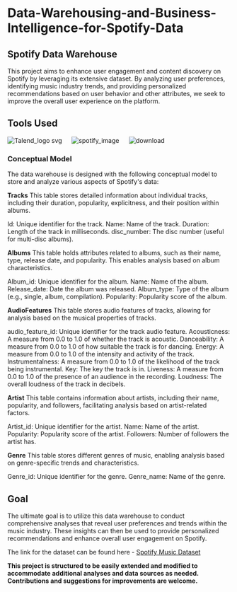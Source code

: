 # Data-Warehousing-and-Business-Intelligence-for-Spotify-Data


## Spotify Data Warehouse
This project aims to enhance user engagement and content discovery on Spotify by leveraging its extensive dataset. By analyzing user preferences, identifying music industry trends, and providing personalized recommendations based on user behavior and other attributes, we seek to improve the overall user experience on the platform.

## Tools Used
![Talend_logo svg](https://github.com/shreyasd30/Data-Warehousing-and-Business-Intelligence-for-Spotify-Data/assets/56275546/4e46817c-c284-47bb-b268-71d0770d6480) &emsp;         ![spotify_image](https://github.com/shreyasd30/Data-Warehousing-and-Business-Intelligence-for-Spotify-Data/assets/56275546/ba74d85f-9f84-402a-b3a4-1aaec1f45769)   &emsp; ![download](https://github.com/shreyasd30/Data-Warehousing-and-Business-Intelligence-for-Spotify-Data/assets/56275546/77c6778b-fb2e-430b-a6f9-b1cce51767ab) 


### Conceptual Model
The data warehouse is designed with the following conceptual model to store and analyze various aspects of Spotify's data:

**Tracks**
This table stores detailed information about individual tracks, including their duration, popularity, explicitness, and their position within albums.

Id: Unique identifier for the track.
Name: Name of the track.
Duration: Length of the track in milliseconds.
disc_number: The disc number (useful for multi-disc albums).

**Albums**
This table holds attributes related to albums, such as their name, type, release date, and popularity. This enables analysis based on album characteristics.

Album_id: Unique identifier for the album.
Name: Name of the album.
Release_date: Date the album was released.
Album_type: Type of the album (e.g., single, album, compilation).
Popularity: Popularity score of the album.

**AudioFeatures**
This table stores audio features of tracks, allowing for analysis based on the musical properties of tracks.

audio_feature_id: Unique identifier for the track audio feature.
Acousticness: A measure from 0.0 to 1.0 of whether the track is acoustic.
Danceability: A measure from 0.0 to 1.0 of how suitable the track is for dancing.
Energy: A measure from 0.0 to 1.0 of the intensity and activity of the track.
Instrumentalness: A measure from 0.0 to 1.0 of the likelihood of the track being instrumental.
Key: The key the track is in.
Liveness: A measure from 0.0 to 1.0 of the presence of an audience in the recording.
Loudness: The overall loudness of the track in decibels.

**Artist**
This table contains information about artists, including their name, popularity, and followers, facilitating analysis based on artist-related factors.

Artist_id: Unique identifier for the artist.
Name: Name of the artist.
Popularity: Popularity score of the artist.
Followers: Number of followers the artist has.

**Genre**
This table stores different genres of music, enabling analysis based on genre-specific trends and characteristics.

Genre_id: Unique identifier for the genre.
Genre_name: Name of the genre.


## Goal
The ultimate goal is to utilize this data warehouse to conduct comprehensive analyses that reveal user preferences and trends within the music industry. These insights can then be used to provide personalized recommendations and enhance overall user engagement on Spotify.


The link for the dataset can be found here - [Spotify Music Dataset](https://www.kaggle.com/datasets/maltegrosse/8-m-spotify-tracks-genre-audio-features/data)


**This project is structured to be easily extended and modified to accommodate additional analyses and data sources as needed. Contributions and suggestions for improvements are welcome.**

